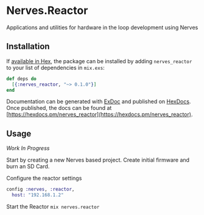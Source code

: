 # Nerves.Reactor

Applications and utilities for hardware in the loop development using Nerves

## Installation

If [available in Hex](https://hex.pm/docs/publish), the package can be installed
by adding `nerves_reactor` to your list of dependencies in `mix.exs`:

```elixir
def deps do
  [{:nerves_reactor, "~> 0.1.0"}]
end
```

Documentation can be generated with [ExDoc](https://github.com/elixir-lang/ex_doc)
and published on [HexDocs](https://hexdocs.pm). Once published, the docs can
be found at [https://hexdocs.pm/nerves_reactor](https://hexdocs.pm/nerves_reactor).

## Usage

*Work In Progress*

Start by creating a new Nerves based project.
Create initial firmware and burn an SD Card.

Configure the reactor settings
```elixir
config :nerves, :reactor,
  host: "192.168.1.2"

```

Start the Reactor
`mix nerves.reactor`
